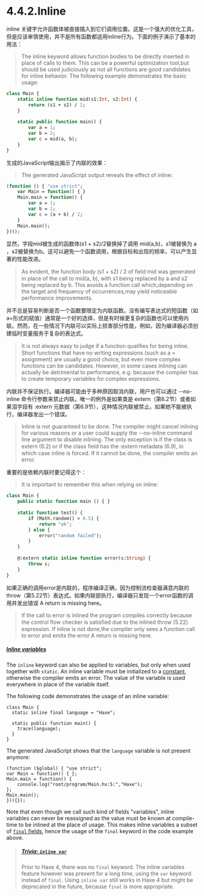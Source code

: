 # 4.4.2.Inline

inline 关键字允许函数体被直接插入到它们调用位置。这是一个强大的优化工具，但是应该审慎使用，并不是所有函数都适用inline行为。下面的例子演示了基本的用法：

> The inline keyword allows function bodies to be directly inserted in place of calls to them. This can be a powerful optimization tool,but should be used judiciously as not all functions are good candidates for inline behavior. The following example demonstrates the basic usage:

```haxe
class Main {
    static inline function mid(s1:Int, s2:Int) {
        return (s1 + s2) / 2; 
    }
    
    static public function main() {
        var a = 1; 
        var b = 2; 
        var c = mid(a, b); 
    } 
} 
```

生成的JavaScript输出揭示了内联的效果：

> The generated JavaScript output reveals the effect of inline:

```haxe
(function () { "use strict"; 
    var Main = function() { } 
    Main.main = function() { 
        var a = 1; 
        var b = 2; 
        var c = (a + b) / 2; 
    }
    Main.main(); 
})();
```

显然，字段mid被生成的函数体(s1 + s2)/2替换掉了调用 mid(a,b)，s1被替换为 a ，s2被替换为b。这可以避免一个函数调用，根据目标和出现的频率，可以产生显著的性能改进。

> As evident, the function body (s1 + s2) / 2 of ﬁeld mid was generated in place of the call to mid(a, b), with s1 being replaced by a and s2 being replaced by b. This avoids a function call which,depending on the target and frequency of occurrences,may yield noticeable performance improvements.

并不总是容易判断是否一个函数要限定为内联函数。没有编写表达式的短函数（如a=形式的赋值）通常是一个好的选择，但是有时候更复杂的函数也可以使用内联。然而，在一些情况下内联可以实际上损害部分性能，例如，因为编译器必须创建临时变量服务于复杂的表达式。

> It is not always easy to judge if a function qualiﬁes for being inline. Short functions that have no writing expressions (such as a = assignment) are usually a good choice, but even more complex functions can be candidates. However, in some cases inlining can actually be detrimental to performance, e.g. because the compiler has to create temporary variables for complex expressions.

内联并不保证执行。编译器可能由于多种原因取消内联，用户也可以通过 --no-inline 命令行参数来禁止内联。唯一的例外是如果类是 extern（第6.2节）或者如果泪字段有 :extern 元数据（第6.9节），这种情况内联被禁止。如果她不能被执行，编译器发出一个错误。

> Inline is not guaranteed to be done. The compiler might cancel inlining for various reasons or a user could supply the --no-inline command line argument to disable inlining. The only exception is if the class is extern (6.2) or if the class ﬁeld has the :extern metadata (6.9), in which case inline is forced. If it cannot be done, the compiler emits an error.

重要的是依赖内联时要记得这个：

> It is important to remember this when relying on inline:

```haxe
class Main { 
    public static function main () { } 
    
    static function test() { 
        if (Math.random() > 0.5) { 
            return "ok"; 
        } else { 
            error("random failed"); 
        } 
    }
    
    @:extern static inline function error(s:String) { 
        throw s; 
    }
} 
```

如果正确的调用error是内联的，程序编译正确，因为控制流检查器满意内联的throw（第5.22节）表达式。如果内联部执行，编译器只发现一个error函数的调用并发出错误 A return  is missing here。

> If the call to error is inlined the program compiles correctly because the control ﬂow checker is satisﬁed due to the inlined throw (5.22) expression. If inline is not done,the compiler only sees a function call to error and emits the error A return is missing here.

##### [Inline variables](https://haxe.org/manual/class-field-inline.html#inline-variables)

The `inline` keyword can also be applied to variables, but only when used together with `static`. An inline variable must be initialized to a [constant](https://haxe.org/manual/expression-constants.html), otherwise the compiler emits an error. The value of the variable is used everywhere in place of the variable itself.

The following code demonstrates the usage of an inline variable:

```
class Main {
  static inline final language = "Haxe";

  static public function main() {
    trace(language);
  }
}
```

The generated JavaScript shows that the `language` variable is not present anymore:

```
(function ($global) { "use strict";
var Main = function() { };
Main.main = function() {
    console.log("root/program/Main.hx:5:","Haxe");
};
Main.main();
})({});
```

Note that even though we call such kind of fields "variables", inline variables can never be reassigned as the value must be known at compile-time to be inlined at the place of usage. This makes inline variables a subset of [`final` fields](https://haxe.org/manual/class-field-final.html), hence the usage of the `final` keyword in the code example above.

> ##### [Trivia: `inline var`](https://haxe.org/manual/class-field-inline.html#trivia-inline-var)
>
> Prior to Haxe 4, there was no `final` keyword. The inline variables feature however was present for a long time, using the `var` keyword instead of `final`. Using `inline var` still works in Haxe 4 but might be deprecated in the future, because `final` is more appropriate.